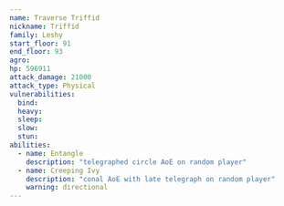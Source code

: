 ```yaml
---
name: Traverse Triffid
nickname: Triffid
family: Leshy
start_floor: 91
end_floor: 93
agro: 
hp: 596911
attack_damage: 21000
attack_type: Physical
vulnerabilities:
  bind: 
  heavy: 
  sleep: 
  slow: 
  stun: 
abilities:
  - name: Entangle
    description: "telegraphed circle AoE on random player"
  - name: Creeping Ivy
    description: "conal AoE with late telegraph on random player"
    warning: directional
---
```

